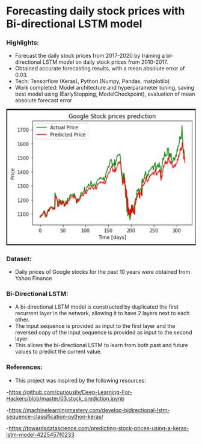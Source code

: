 # Forecasting daily stock prices with Bi-directional LSTM model

### Highlights:
- Forecast the daily stock prices from 2017-2020 by training a bi-directional LSTM model on daily stock prices from 2010-2017.
- Obtained accurate forecasting results, with a mean absolute error of 0.03.
- Tech: Tensorflow (Keras), Python (Numpy, Pandas, matplotlib)
- Work completed: Model architecture and hyperparameter tuning, saving best model using (EarlyStopping, ModelCheckpoint), evaluation of mean absolute forecast error 

![Alt text](/assets/forecast_results.png?raw=true=100x100  "Forecasting results on test dataset")

### Dataset:
- Daily prices of Google stocks for the past 10 years were obtained from Yahoo Finance  

### Bi-Directional LSTM:
- A bi-directional LSTM model is constructed by duplicated the first recurrent layer in the network, allowing it to have 2 layers next to each other.
- The input sequence is provided as input to the first layer and the reversed copy of the input sequence is provided as input to the second layer
- This allows the bi-directional LSTM to learn from both past and future values to predict the current value. 

### References:
- This project was inspired by the following resources:

-https://github.com/curiousily/Deep-Learning-For-Hackers/blob/master/03.stock_prediction.ipynb

-https://machinelearningmastery.com/develop-bidirectional-lstm-sequence-classification-python-keras/

-https://towardsdatascience.com/predicting-stock-prices-using-a-keras-lstm-model-4225457f0233
